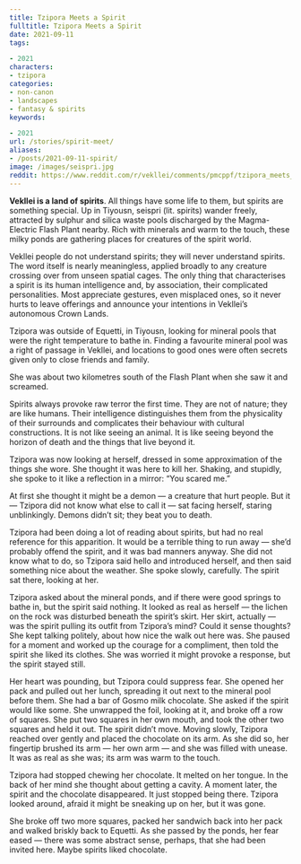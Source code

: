 ```yaml
---
title: Tzipora Meets a Spirit
fulltitle: Tzipora Meets a Spirit
date: 2021-09-11
tags:

- 2021
characters:
- tzipora
categories:
- non-canon
- landscapes
- fantasy & spirits
keywords:

- 2021
url: /stories/spirit-meet/
aliases:
- /posts/2021-09-11-spirit/
image: /images/seispri.jpg
reddit: https://www.reddit.com/r/vekllei/comments/pmcppf/tzipora_meets_a_spirit/
---
```

**Vekllei is a land of spirits**. All things have some life to them, but spirits are something special. Up in Tiyousn, seispri (lit. spirits) wander freely, attracted by sulphur and silica waste pools discharged by the Magma-Electric Flash Plant nearby. Rich with minerals and warm to the touch, these milky ponds are gathering places for creatures of the spirit world.

Vekllei people do not understand spirits; they will never understand spirits. The word itself is nearly meaningless, applied broadly to any creature crossing over from unseen spatial cages. The only thing that characterises a spirit is its human intelligence and, by association, their complicated personalities. Most appreciate gestures, even misplaced ones, so it never hurts to leave offerings and announce your intentions in Vekllei’s autonomous Crown Lands.

Tzipora was outside of Equetti, in Tiyousn, looking for mineral pools that were the right temperature to bathe in. Finding a favourite mineral pool was a right of passage in Vekllei, and locations to good ones were often secrets given only to close friends and family.

She was about two kilometres south of the Flash Plant when she saw it and screamed.

Spirits always provoke raw terror the first time. They are not of nature; they are like humans. Their intelligence distinguishes them from the physicality of their surrounds and complicates their behaviour with cultural constructions. It is not like seeing an animal. It is like seeing beyond the horizon of death and the things that live beyond it.

Tzipora was now looking at herself, dressed in some approximation of the things she wore. She thought it was here to kill her. Shaking, and stupidly, she spoke to it like a reflection in a mirror: “You scared me.”

At first she thought it might be a demon — a creature that hurt people. But it — Tzipora did not know what else to call it — sat facing herself, staring unblinkingly. Demons didn’t sit; they beat you to death.

Tzipora had been doing a lot of reading about spirits, but had no real reference for this apparition. It would be a terrible thing to run away — she’d probably offend the spirit, and it was bad manners anyway. She did not know what to do, so Tzipora said hello and introduced herself, and then said something nice about the weather. She spoke slowly, carefully. The spirit sat there, looking at her.

Tzipora asked about the mineral ponds, and if there were good springs to bathe in, but the spirit said nothing. It looked as real as herself — the lichen on the rock was disturbed beneath the spirit’s skirt. Her skirt, actually — was the spirit pulling its outfit from Tzipora’s mind? Could it sense thoughts? She kept talking politely, about how nice the walk out here was. She paused for a moment and worked up the courage for a compliment, then told the spirit she liked its clothes. She was worried it might provoke a response, but the spirit stayed still.

Her heart was pounding, but Tzipora could suppress fear. She opened her pack and pulled out her lunch, spreading it out next to the mineral pool before them. She had a bar of Gosmo milk chocolate. She asked if the spirit would like some. She unwrapped the foil, looking at it, and broke off a row of squares. She put two squares in her own mouth, and took the other two squares and held it out. The spirit didn’t move. Moving slowly, Tzipora reached over gently and placed the chocolate on its arm. As she did so, her fingertip brushed its arm — her own arm — and she was filled with unease. It was as real as she was; its arm was warm to the touch.

Tzipora had stopped chewing her chocolate. It melted on her tongue. In the back of her mind she thought about getting a cavity. A moment later, the spirit and the chocolate disappeared. It just stopped being there. Tzipora looked around, afraid it might be sneaking up on her, but it was gone.

She broke off two more squares, packed her sandwich back into her pack and walked briskly back to Equetti. As she passed by the ponds, her fear eased — there was some abstract sense, perhaps, that she had been invited here. Maybe spirits liked chocolate.
